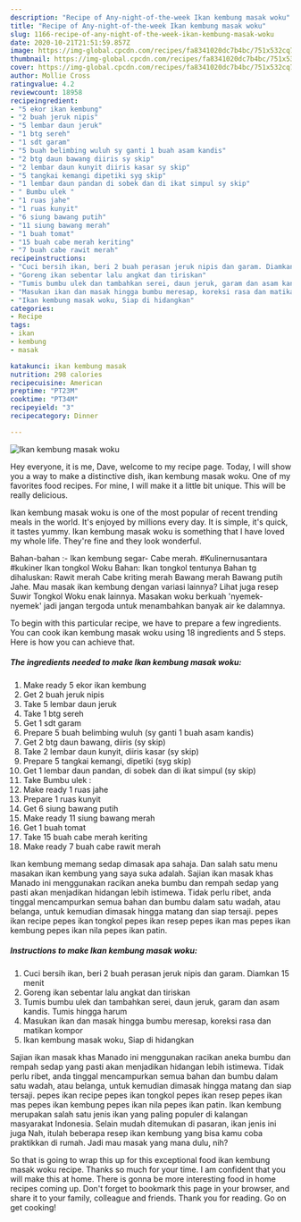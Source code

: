 ```yaml
---
description: "Recipe of Any-night-of-the-week Ikan kembung masak woku"
title: "Recipe of Any-night-of-the-week Ikan kembung masak woku"
slug: 1166-recipe-of-any-night-of-the-week-ikan-kembung-masak-woku
date: 2020-10-21T21:51:59.857Z
image: https://img-global.cpcdn.com/recipes/fa8341020dc7b4bc/751x532cq70/ikan-kembung-masak-woku-foto-resep-utama.jpg
thumbnail: https://img-global.cpcdn.com/recipes/fa8341020dc7b4bc/751x532cq70/ikan-kembung-masak-woku-foto-resep-utama.jpg
cover: https://img-global.cpcdn.com/recipes/fa8341020dc7b4bc/751x532cq70/ikan-kembung-masak-woku-foto-resep-utama.jpg
author: Mollie Cross
ratingvalue: 4.2
reviewcount: 18958
recipeingredient:
- "5 ekor ikan kembung"
- "2 buah jeruk nipis"
- "5 lembar daun jeruk"
- "1 btg sereh"
- "1 sdt garam"
- "5 buah belimbing wuluh sy ganti 1 buah asam kandis"
- "2 btg daun bawang diiris sy skip"
- "2 lembar daun kunyit diiris kasar sy skip"
- "5 tangkai kemangi dipetiki syg skip"
- "1 lembar daun pandan di sobek dan di ikat simpul sy skip"
- " Bumbu ulek "
- "1 ruas jahe"
- "1 ruas kunyit"
- "6 siung bawang putih"
- "11 siung bawang merah"
- "1 buah tomat"
- "15 buah cabe merah keriting"
- "7 buah cabe rawit merah"
recipeinstructions:
- "Cuci bersih ikan, beri 2 buah perasan jeruk nipis dan garam. Diamkan 15 menit"
- "Goreng ikan sebentar lalu angkat dan tiriskan"
- "Tumis bumbu ulek dan tambahkan serei, daun jeruk, garam dan asam kandis. Tumis hingga harum"
- "Masukan ikan dan masak hingga bumbu meresap, koreksi rasa dan matikan kompor"
- "Ikan kembung masak woku, Siap di hidangkan"
categories:
- Recipe
tags:
- ikan
- kembung
- masak

katakunci: ikan kembung masak 
nutrition: 298 calories
recipecuisine: American
preptime: "PT23M"
cooktime: "PT34M"
recipeyield: "3"
recipecategory: Dinner

---
```



![Ikan kembung masak woku](https://img-global.cpcdn.com/recipes/fa8341020dc7b4bc/751x532cq70/ikan-kembung-masak-woku-foto-resep-utama.jpg)

Hey everyone, it is me, Dave, welcome to my recipe page. Today, I will show you a way to make a distinctive dish, ikan kembung masak woku. One of my favorites food recipes. For mine, I will make it a little bit unique. This will be really delicious.

Ikan kembung masak woku is one of the most popular of recent trending meals in the world. It's enjoyed by millions every day. It is simple, it's quick, it tastes yummy. Ikan kembung masak woku is something that I have loved my whole life. They're fine and they look wonderful.

Bahan-bahan :- Ikan kembung segar- Cabe merah. #Kulinernusantara #kukiner Ikan tongkol Woku Bahan: Ikan tongkol tentunya Bahan tg dihaluskan: Rawit merah Cabe kriting merah Bawang merah Bawang putih Jahe. Mau masak ikan kembung dengan variasi lainnya? Lihat juga resep Suwir Tongkol Woku enak lainnya. Masakan woku berkuah &#39;nyemek-nyemek&#39; jadi jangan tergoda untuk menambahkan banyak air ke dalamnya.


To begin with this particular recipe, we have to prepare a few ingredients. You can cook ikan kembung masak woku using 18 ingredients and 5 steps. Here is how you can achieve that.

<!--inarticleads1-->

##### The ingredients needed to make Ikan kembung masak woku:

1. Make ready 5 ekor ikan kembung
1. Get 2 buah jeruk nipis
1. Take 5 lembar daun jeruk
1. Take 1 btg sereh
1. Get 1 sdt garam
1. Prepare 5 buah belimbing wuluh (sy ganti 1 buah asam kandis)
1. Get 2 btg daun bawang, diiris (sy skip)
1. Take 2 lembar daun kunyit, diiris kasar (sy skip)
1. Prepare 5 tangkai kemangi, dipetiki (syg skip)
1. Get 1 lembar daun pandan, di sobek dan di ikat simpul (sy skip)
1. Take  Bumbu ulek :
1. Make ready 1 ruas jahe
1. Prepare 1 ruas kunyit
1. Get 6 siung bawang putih
1. Make ready 11 siung bawang merah
1. Get 1 buah tomat
1. Take 15 buah cabe merah keriting
1. Make ready 7 buah cabe rawit merah


Ikan kembung memang sedap dimasak apa sahaja. Dan salah satu menu masakan ikan kembung yang saya suka adalah. Sajian ikan masak khas Manado ini menggunakan racikan aneka bumbu dan rempah sedap yang pasti akan menjadikan hidangan lebih istimewa. Tidak perlu ribet, anda tinggal mencampurkan semua bahan dan bumbu dalam satu wadah, atau belanga, untuk kemudian dimasak hingga matang dan siap tersaji. pepes ikan recipe pepes ikan tongkol pepes ikan resep pepes ikan mas pepes ikan kembung pepes ikan nila pepes ikan patin. 

<!--inarticleads2-->

##### Instructions to make Ikan kembung masak woku:

1. Cuci bersih ikan, beri 2 buah perasan jeruk nipis dan garam. Diamkan 15 menit
1. Goreng ikan sebentar lalu angkat dan tiriskan
1. Tumis bumbu ulek dan tambahkan serei, daun jeruk, garam dan asam kandis. Tumis hingga harum
1. Masukan ikan dan masak hingga bumbu meresap, koreksi rasa dan matikan kompor
1. Ikan kembung masak woku, Siap di hidangkan


Sajian ikan masak khas Manado ini menggunakan racikan aneka bumbu dan rempah sedap yang pasti akan menjadikan hidangan lebih istimewa. Tidak perlu ribet, anda tinggal mencampurkan semua bahan dan bumbu dalam satu wadah, atau belanga, untuk kemudian dimasak hingga matang dan siap tersaji. pepes ikan recipe pepes ikan tongkol pepes ikan resep pepes ikan mas pepes ikan kembung pepes ikan nila pepes ikan patin. Ikan kembung merupakan salah satu jenis ikan yang paling populer di kalangan masyarakat Indonesia. Selain mudah ditemukan di pasaran, ikan jenis ini juga Nah, itulah beberapa resep ikan kembung yang bisa kamu coba praktikkan di rumah. Jadi mau masak yang mana dulu, nih? 

So that is going to wrap this up for this exceptional food ikan kembung masak woku recipe. Thanks so much for your time. I am confident that you will make this at home. There is gonna be more interesting food in home recipes coming up. Don't forget to bookmark this page in your browser, and share it to your family, colleague and friends. Thank you for reading. Go on get cooking!
